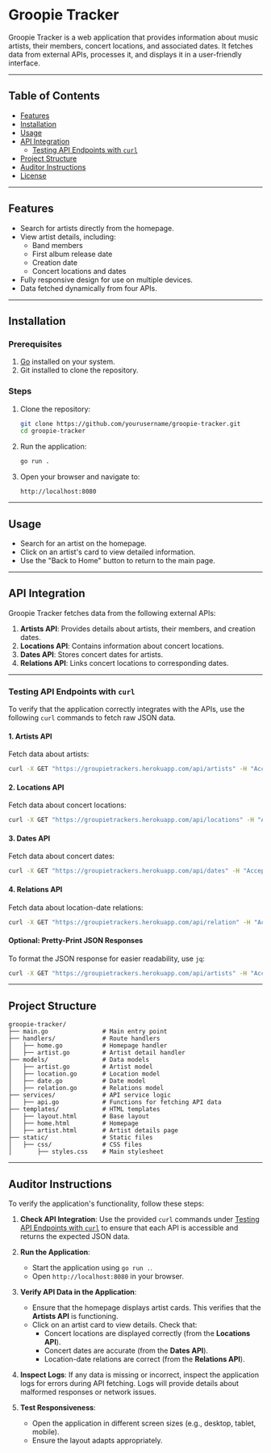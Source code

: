 # Groopie Tracker

Groopie Tracker is a web application that provides information about music artists, their members, concert locations, and associated dates. It fetches data from external APIs, processes it, and displays it in a user-friendly interface.

---

## Table of Contents
- [Features](#features)
- [Installation](#installation)
- [Usage](#usage)
- [API Integration](#api-integration)
  - [Testing API Endpoints with `curl`](#testing-api-endpoints-with-curl)
- [Project Structure](#project-structure)
- [Auditor Instructions](#auditor-instructions)
- [License](#license)

---

## Features
- Search for artists directly from the homepage.
- View artist details, including:
  - Band members
  - First album release date
  - Creation date
  - Concert locations and dates
- Fully responsive design for use on multiple devices.
- Data fetched dynamically from four APIs.

---

## Installation

### Prerequisites
1. [Go](https://go.dev/) installed on your system.
2. Git installed to clone the repository.

### Steps
1. Clone the repository:
   ```bash
   git clone https://github.com/yourusername/groopie-tracker.git
   cd groopie-tracker
   ```
2. Run the application:
   ```bash
   go run .
   ```
3. Open your browser and navigate to:
   ```
   http://localhost:8080
   ```

---

## Usage
- Search for an artist on the homepage.
- Click on an artist's card to view detailed information.
- Use the "Back to Home" button to return to the main page.

---

## API Integration

Groopie Tracker fetches data from the following external APIs:

1. **Artists API**: Provides details about artists, their members, and creation dates.
2. **Locations API**: Contains information about concert locations.
3. **Dates API**: Stores concert dates for artists.
4. **Relations API**: Links concert locations to corresponding dates.

---

### Testing API Endpoints with `curl`

To verify that the application correctly integrates with the APIs, use the following `curl` commands to fetch raw JSON data.

#### 1. Artists API
Fetch data about artists:
```bash
curl -X GET "https://groupietrackers.herokuapp.com/api/artists" -H "Accept: application/json"
```

#### 2. Locations API
Fetch data about concert locations:
```bash
curl -X GET "https://groupietrackers.herokuapp.com/api/locations" -H "Accept: application/json"
```

#### 3. Dates API
Fetch data about concert dates:
```bash
curl -X GET "https://groupietrackers.herokuapp.com/api/dates" -H "Accept: application/json"
```

#### 4. Relations API
Fetch data about location-date relations:
```bash
curl -X GET "https://groupietrackers.herokuapp.com/api/relation" -H "Accept: application/json"
```

#### Optional: Pretty-Print JSON Responses
To format the JSON response for easier readability, use `jq`:
```bash
curl -X GET "https://groupietrackers.herokuapp.com/api/artists" -H "Accept: application/json" | jq
```

---

## Project Structure
```
groopie-tracker/
├── main.go               # Main entry point
├── handlers/             # Route handlers
│   ├── home.go           # Homepage handler
│   ├── artist.go         # Artist detail handler
├── models/               # Data models
│   ├── artist.go         # Artist model
│   ├── location.go       # Location model
│   ├── date.go           # Date model
│   ├── relation.go       # Relations model
├── services/             # API service logic
│   ├── api.go            # Functions for fetching API data
├── templates/            # HTML templates
│   ├── layout.html       # Base layout
│   ├── home.html         # Homepage
│   ├── artist.html       # Artist details page
├── static/               # Static files
│   ├── css/              # CSS files
│       ├── styles.css    # Main stylesheet
```

---

## Auditor Instructions

To verify the application's functionality, follow these steps:

1. **Check API Integration**:
   Use the provided `curl` commands under [Testing API Endpoints with `curl`](#testing-api-endpoints-with-curl) to ensure that each API is accessible and returns the expected JSON data.

2. **Run the Application**:
   - Start the application using `go run .`.
   - Open `http://localhost:8080` in your browser.

3. **Verify API Data in the Application**:
   - Ensure that the homepage displays artist cards. This verifies that the **Artists API** is functioning.
   - Click on an artist card to view details. Check that:
     - Concert locations are displayed correctly (from the **Locations API**).
     - Concert dates are accurate (from the **Dates API**).
     - Location-date relations are correct (from the **Relations API**).

4. **Inspect Logs**:
   If any data is missing or incorrect, inspect the application logs for errors during API fetching. Logs will provide details about malformed responses or network issues.

5. **Test Responsiveness**:
   - Open the application in different screen sizes (e.g., desktop, tablet, mobile).
   - Ensure the layout adapts appropriately.
